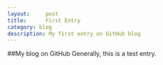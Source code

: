 ```yaml
---
layout:     post
title:      First Entry
category: blog
description: My first entry on GitHub blog
---
```


##My blog on GitHub
Generally, this is a test entry.
